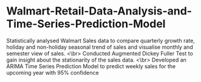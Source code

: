 # Walmart-Retail-Data-Analysis-and-Time-Series-Prediction-Model
Statistically analysed Walmart Sales data to compare quarterly growth rate, holiday and non-holiday seasonal trend of sales and visualise monthly and semester view of sales. <\br> Conducted Augmented Dickey Fuller Test to gain insight about the stationarity of the sales data. <\br> Developed an ARIMA Time Series Prediction Model to predict weekly sales for the upcoming year with 95% confidence 
